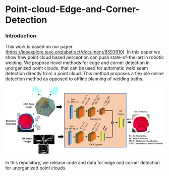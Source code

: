 # Point-cloud-Edge-and-Corner-Detection
### Introduction
This work is based on our paper (https://ieeexplore.ieee.org/abstract/document/8593910). In this paper we show how point cloud based perception can push state-of-the-art in robotic welding.  We propose novel methods for edge and corner detection in unorganized point clouds, that can be used for automatic weld seam detection directly from a point cloud. This method proposes a flexible online detection method as opposed to offline planning of welding paths. 

![prediction example](https://github.com/Merium88/Edge-Aware-PointNet/blob/master/doc/method.jpg)

In this repository, we release code and data for edge and corner detection for unorganized point clouds.
